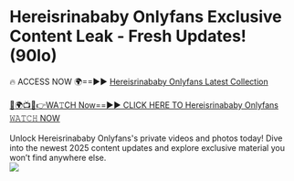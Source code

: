 # Hereisrinababy Onlyfans Exclusive Content Leak - Fresh Updates! (90lo)

🔥 ACCESS NOW 🌍==►► <a href="https://tinyurl.com/kvy9nzfs" rel="nofollow">Hereisrinababy Onlyfans Latest Collection</a>
<br><br>
[🔴🌍📺📱👉WA𝚃CH Now==►► CLICK HERE TO Hereisrinababy Onlyfans 𝚆𝙰𝚃𝙲𝙷 NOW](https://tinyurl.com/kvy9nzfs)
<br><br>
Unlock Hereisrinababy Onlyfans's private videos and photos today! Dive into the newest 2025 content updates and explore exclusive material you won’t find anywhere else.
<br>
<a href="https://tinyurl.com/kvy9nzfs" rel="nofollow" data-target="animated-image.originalLink"><img src="https://camo.githubusercontent.com/8a4f000d20f83aca3bf7ec5f350d767afa0574a8a352519fd8cfa583a6f93a33/68747470733a2f2f692e696d6775722e636f6d2f644a486b345a712e676966" data-canonical-src="https://i.imgur.com/dJHk4Zq.gif" style="max-width: 100%; display: inline-block;" data-target="animated-image.originalImage"></a>
<br>
